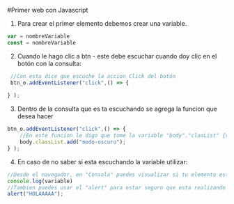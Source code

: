 #Primer web con Javascript

1. Para crear el primer elemento debemos crear una variable.

```js
var = nombreVariable
const = nombreVariable
```
2. Cuando le hago clic a btn - este debe escuchar cuando doy clic en el botón con la consulta:

```js
 //Con esta dice que escuche la accion Click del botón
 btn_o.addEventListener("click",() => {
    
} );
```
3. Dentro de la consulta que es ta escuchando se agrega la funcion que desea hacer
```js
btn_o.addEventListener("click",() => {
    //En este funcion le digo que tome la variable "body"."clasList" {va hacer una accion en clases} ."Toggle" {accion de activar y desactivar - puede ser "add" o "remove"}(modo-oscuro){Clase anterior mente definida en css}
    body.classList.add("modo-oscuro");
} );
```
4. En caso de no saber si esta escuchando la variable utilizar:
```js
//Desde el navegador, en "Consola" puedes visualizar si tu elemento esta escuchando 
console.log(variable)
//Tambien puedes usar el "alert" para estar seguro que esta realizando la acción en el momento indicado.
alert("HOLAAAAA");
```